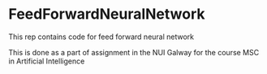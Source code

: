 # FeedForwardNeuralNetwork
This rep contains code for feed  forward neural network

This is done as a part of assignment in the NUI Galway for the course MSC in Artificial Intelligence
